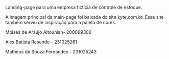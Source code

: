 Landing-page para uma empresa fictícia de controle de estoque.

A imagem principal da main-page foi baixada do site kyte.com.br. Esse site também serviu de inspiração para a paleta de cores.

Moises de Araújo Altounian- 200069306

Alex Batista Resende - 231025261

Matheus de Souza Fernandes - 231025243 
